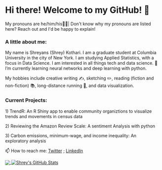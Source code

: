 <H1> Hi there! Welcome to my GitHub! 👋</H1>
<body>
  <p> My pronouns are he/him/his🧍‍♂| Don't know why my pronouns are listed here? Reach out and I'd be happy to explain! </p>
<H3>A little about me: </H3>
<p>My name is Shreyans (Shrey) Kothari. I am a graduate student at Columbia University in the city of New York. I am studying Applied Statistics, with a focus in Data Science. I am interested in all things tech and data science. 🌱 I’m currently learning neural networks and deep learning with python. 
</p>
<p> My hobbies include creative writing ✍️, sketching ✏️, reading (fiction and non-fiction) 📚, long-distance running 🏃, and data visualization. </p>
  <H3> Current Projects:</H3>
 <p> 1) TrendR: An R Shiny app to enable community organiztions to visualize trends and movements in census data </p>
 <p> 2) Reviewing the Amazon Review Scale: A sentiment Analysis with python </p>
 <p>  3) Carbon emissions, minimum-wage, and income inequality: An exploratory analysis </p>
  
  <h10> 📫 How to reach me: [Twitter](https://twitter.com/ShreyKo97) ; [LinkedIn](https://www.linkedin.com/in/shreyans-kothari/)

    
<a href="https://github.com/MartinHeinz/shreyansko">
  <img align="center" src="https://github-readme-stats.vercel.app/api/top-langs/?username=shreyansko&hide=java,html,tex&title_color=ffffff&text_color=c9cacc&icon_color=2bbc8a&bg_color=1d1f21&langs_count=3" />
</a>
<a href="https://github.com/shreyansko/shreyansko">
  <img align="center" src="https://github-readme-stats.vercel.app/api?username=shreyansko&show_icons=true&line_height=27&count_private=true&title_color=ffffff&text_color=c9cacc&icon_color=2bbc8a&bg_color=1d1f21" alt="Shrey's GitHub Stats" />
</a>

<!--
**shreyansko/shreyansko** is a ✨ _special_ ✨ repository because its `README.md` (this file) appears on your GitHub profile.

Here are some ideas to get you started:

- 🔭 I’m currently working on ...
- 🌱 I’m currently learning ...
- 👯 I’m looking to collaborate on ...
- 🤔 I’m looking for help with ...
- 💬 Ask me about ...
- 📫 How to reach me: ...
- 😄 Pronouns: ...
- ⚡ Fun fact: ...
-->
